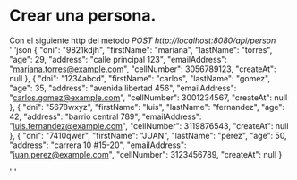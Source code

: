 # Crear una persona.
Con el siguiente http del metodo *POST* *http://localhost:8080/api/person*
'''json
{
    "dni": "9821kdjh",
    "firstName": "mariana",
    "lastName": "torres",
    "age": 29,
    "address": "calle principal 123",
    "emailAddress": "mariana.torres@example.com",
    "cellNumber": 3056789123,
    "createAt": null
},
{
    "dni": "1234abcd",
    "firstName": "carlos",
    "lastName": "gomez",
    "age": 35,
    "address": "avenida libertad 456",
    "emailAddress": "carlos.gomez@example.com",
    "cellNumber": 3001234567,
    "createAt": null
},
{
    "dni": "5678wxyz",
    "firstName": "luis",
    "lastName": "fernandez",
    "age": 42,
    "address": "barrio central 789",
    "emailAddress": "luis.fernandez@example.com",
    "cellNumber": 3119876543,
    "createAt": null
},
{
    "dni": "7410qwer",
    "firstName": "JUAN",
    "lastName": "perez",
    "age": 50,
    "address": "carrera 10 #15-20",
    "emailAddress": "juan.perez@example.com",
    "cellNumber": 3123456789,
    "createAt": null
}



'''


